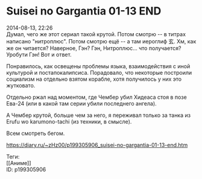 Suisei no Gargantia 01-13 END
==============================

   
 2014-08-13, 22:26   
  Думал, чего же этот сериал такой крутой. Потом смотрю -- в титрах написано "нитроплюс". Потом смотрю ещё -- а там иероглиф 玄. Хм, как же он читается? Наверное, Гэн? Гэн, Нитроплюс... что получается? Уробути Гэн! Вот и ответ.   
   
 Понравилось, как освещены проблемы языка, взаимодействия с иной культурой и постапокалипсиса. Порадовало, что некоторые построили социализм на отдельно взятом корабле, хотя получилось у них это жутковато.   
   
 Отдельно ржал над моментом, где Чембер убил Хидеаса стоя в позе Ева-24 (или в какой там серии убили последнего ангела).   
   
 А Чембер крутой, больше чем за него, я переживал только за танка из Erufu wo karumono-tachi (из техники, в смысле).   
   
 Всем смотреть бегом.   
    
 <https://diary.ru/~zHz00/p199305906_suisei-no-gargantia-01-13-end.htm>   
   
 Теги:   
 [[Аниме]]   
 ID: p199305906